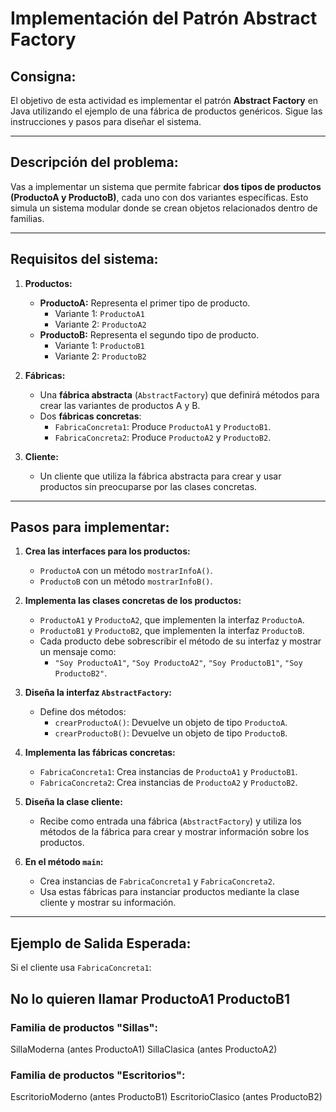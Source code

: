 # Implementación del Patrón Abstract Factory

## **Consigna:**

El objetivo de esta actividad es implementar el patrón **Abstract Factory** en Java utilizando el ejemplo de una fábrica de productos genéricos. Sigue las instrucciones y pasos para diseñar el sistema.

---

## **Descripción del problema:**

Vas a implementar un sistema que permite fabricar **dos tipos de productos (ProductoA y ProductoB)**, cada uno con dos variantes específicas. Esto simula un sistema modular donde se crean objetos relacionados dentro de familias.

---

## **Requisitos del sistema:**

1. **Productos:**
    - **ProductoA:** Representa el primer tipo de producto.
        - Variante 1: `ProductoA1`
        - Variante 2: `ProductoA2`
    - **ProductoB:** Representa el segundo tipo de producto.
        - Variante 1: `ProductoB1`
        - Variante 2: `ProductoB2`

2. **Fábricas:**
    - Una **fábrica abstracta** (`AbstractFactory`) que definirá métodos para crear las variantes de productos A y B.
    - Dos **fábricas concretas**:
        - `FabricaConcreta1`: Produce `ProductoA1` y `ProductoB1`.
        - `FabricaConcreta2`: Produce `ProductoA2` y `ProductoB2`.

3. **Cliente:**
    - Un cliente que utiliza la fábrica abstracta para crear y usar productos sin preocuparse por las clases concretas.

---

## **Pasos para implementar:**

1. **Crea las interfaces para los productos:**
    - `ProductoA` con un método `mostrarInfoA()`.
    - `ProductoB` con un método `mostrarInfoB()`.

2. **Implementa las clases concretas de los productos:**
    - `ProductoA1` y `ProductoA2`, que implementen la interfaz `ProductoA`.
    - `ProductoB1` y `ProductoB2`, que implementen la interfaz `ProductoB`.
    - Cada producto debe sobrescribir el método de su interfaz y mostrar un mensaje como:
        - `"Soy ProductoA1"`, `"Soy ProductoA2"`, `"Soy ProductoB1"`, `"Soy ProductoB2"`.

3. **Diseña la interfaz `AbstractFactory`:**
    - Define dos métodos:
        - `crearProductoA()`: Devuelve un objeto de tipo `ProductoA`.
        - `crearProductoB()`: Devuelve un objeto de tipo `ProductoB`.

4. **Implementa las fábricas concretas:**
    - `FabricaConcreta1`: Crea instancias de `ProductoA1` y `ProductoB1`.
    - `FabricaConcreta2`: Crea instancias de `ProductoA2` y `ProductoB2`.

5. **Diseña la clase cliente:**
    - Recibe como entrada una fábrica (`AbstractFactory`) y utiliza los métodos de la fábrica para crear y mostrar información sobre los productos.

6. **En el método `main`:**
    - Crea instancias de `FabricaConcreta1` y `FabricaConcreta2`.
    - Usa estas fábricas para instanciar productos mediante la clase cliente y mostrar su información.

---

## **Ejemplo de Salida Esperada:**

Si el cliente usa `FabricaConcreta1`:


## **No lo quieren llamar ProductoA1 ProductoB1**

### Familia de productos "Sillas":

SillaModerna (antes ProductoA1)
SillaClasica (antes ProductoA2)

### Familia de productos "Escritorios":
EscritorioModerno (antes ProductoB1)
EscritorioClasico (antes ProductoB2)